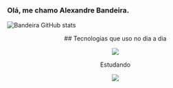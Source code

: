 ### Olá, me chamo Alexandre Bandeira.
![Bandeira GitHub stats](https://github-readme-stats.vercel.app/api?username=xandebnd&show_icons=true&theme=dracula)<br/>

<p align="center">## Tecnologias que uso no dia a dia</p>
<p align="center">
  <a href="https://skillicons.dev">
    <img src="https://skillicons.dev/icons?i=html,css,js" />
  </a>
</p>

<p align="center">Estudando</p>
<p align="center">
  <a href="https://skillicons.dev">
    <img src="https://skillicons.dev/icons?i=react,ts,mongodb" />
  </a>
</p>
